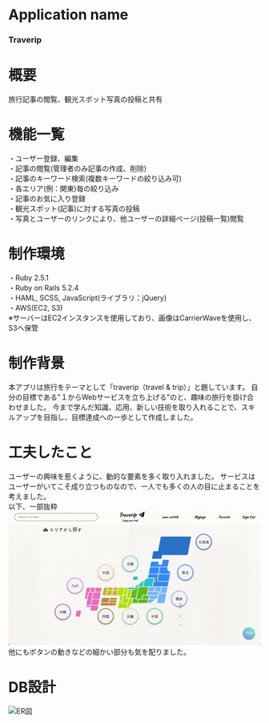 # Application name
### Traverip
# 概要
旅行記事の閲覧、観光スポット写真の投稿と共有
# 機能一覧
・ユーザー登録、編集  
・記事の閲覧(管理者のみ記事の作成、削除)   
・記事のキーワード検索(複数キーワードの絞り込み可)  
・各エリア(例：関東)毎の絞り込み  
・記事のお気に入り登録  
・観光スポット(記事)に対する写真の投稿  
・写真とユーザーのリンクにより、他ユーザーの詳細ページ(投稿一覧)閲覧  
# 制作環境
・Ruby 2.5.1  
・Ruby on Rails 5.2.4  
・HAML, SCSS, JavaScript(ライブラリ：jQuery)  
・AWS(EC2, S3)  
※サーバーはEC2インスタンスを使用しており、画像はCarrierWaveを使用し、S3へ保管
# 制作背景
本アプリは旅行をテーマとして「traverip（travel & trip）」と題しています。
自分の目標である"１からWebサービスを立ち上げる"のと、趣味の旅行を掛け合わせました。
今まで学んだ知識、応用、新しい技術を取り入れることで、スキルアップを目指し、目標達成への一歩として作成しました。
# 工夫したこと
ユーザーの興味を惹くように、動的な要素を多く取り入れました。
サービスはユーザーがいてこそ成り立つものなので、一人でも多くの人の目に止まることを考えました。  
以下、一部抜粋
![動的サンプル](https://github.com/anomeme/traverip/blob/master/%E5%8B%95%E7%9A%84%E3%82%B5%E3%83%B3%E3%83%95%E3%82%9A%E3%83%AB.gif)
他にもボタンの動きなどの細かい部分も気を配りました。
# DB設計
![ER図](https://github.com/anomeme/traverip/blob/master/ER%E5%9B%B3.png)
